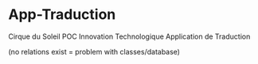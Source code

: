 # App-Traduction

Cirque du Soleil
POC Innovation Technologique
Application de Traduction

(no relations exist = problem with classes/database)
